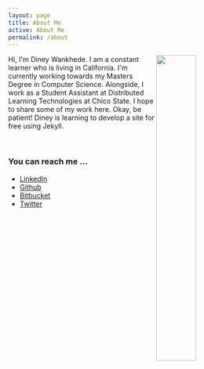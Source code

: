 ```yaml
---
layout: page
title: About Me
active: About Me
permalink: /about
---
```


<img src="{{ site.url }}/About/ImageDP.jpg" width="40%" align="right">

Hi, I'm Diney Wankhede. I am a constant learner who is living in California. I'm currently working towards my Masters Degree in Computer Science.
Alongside, I work as a Student Assistant at Distributed Learning Technologies at Chico State.
I hope to share some of my work here.
Okay, be patient! 
Diney is learning to develop a site for free using Jekyll. 


&nbsp;&nbsp;&nbsp;&nbsp;&nbsp;
&nbsp;&nbsp;&nbsp;&nbsp;&nbsp;
&nbsp;&nbsp;&nbsp;&nbsp;&nbsp;





### You can reach me ...

- [LinkedIn](https://www.linkedin.com/in/diney-wankhede-3b271227)
- [Github](https://github.com/dineyw23)
- [Bitbucket](https://bitbucket.com/dineyw23)
- [Twitter](https://twitter.com/diney12323)
